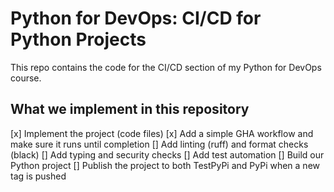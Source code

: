 # Python for DevOps: CI/CD for Python Projects
This repo contains the code for the CI/CD section of my Python for DevOps course.

## What we implement in this repository

[x] Implement the project (code files)
[x] Add a simple GHA workflow and make sure it runs until completion
[] Add linting (ruff) and format checks (black)
[] Add typing and security checks
[] Add test automation
[] Build our Python project
[] Publish the project to both TestPyPi and PyPi when a new tag is pushed